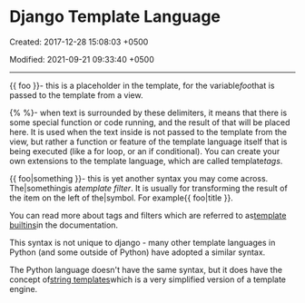 # Django Template Language

Created: 2017-12-28 15:08:03 +0500

Modified: 2021-09-21 09:33:40 +0500

---

{{ foo }}- this is a placeholder in the template, for the variable*foo*that is passed to the template from a view.

{% %}- when text is surrounded by these delimiters, it means that there is some special function or code running, and the result of that will be placed here. It is used when the text inside is not passed to the template from the view, but rather a function or feature of the template language itself that is being executed (like a for loop, or an if conditional). You can create your own extensions to the template language, which are called template*tags*.

{{ foo|something }}- this is yet another syntax you may come across. The|somethingis a*template filter*. It is usually for transforming the result of the item on the left of the|symbol. For example{{ foo|title }}.

You can read more about tags and filters which are referred to as[template builtins](https://docs.djangoproject.com/en/1.9/ref/templates/builtins/)in the documentation.

This syntax is not unique to django - many other template languages in Python (and some outside of Python) have adopted a similar syntax.

The Python language doesn't have the same syntax, but it does have the concept of[string templates](https://docs.python.org/2/library/string.html#template-strings)which is a very simplified version of a template engine.


